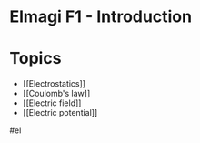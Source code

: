 # Elmagi F1 - Introduction

# Topics
- [[Electrostatics]]
- [[Coulomb's law]]
- [[Electric field]]
- [[Electric potential]] 

#el 